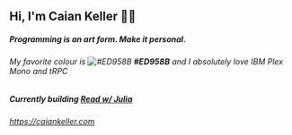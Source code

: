 ## Hi, I'm Caian Keller 🙋‍♂️

##### Programming is an art form. Make it personal.

###### My favorite colour is ![#ED958B](https://placehold.co/15x15/ED958B/ED958B.png) ___#ED958B___ and I absolutely love IBM Plex Mono and tRPC

##### Currently building [Read w/ Julia](https://readwjulia.caiankeller.com)

###### https://caiankeller.com
